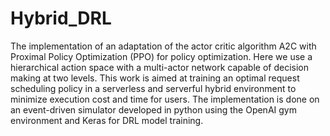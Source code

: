 # Hybrid_DRL

The implementation of an adaptation of the actor critic algorithm A2C with Proximal Policy Optimization (PPO) for policy optimization. Here we use a hierarchical action space with a multi-actor network capable of decision making at two levels. This work is aimed at training an optimal request scheduling policy in a serverless and serverful hybrid environment to minimize execution cost and time for users.
The implementation is done on an event-driven simulator developed in python using the OpenAI gym environment and Keras for DRL model training.
